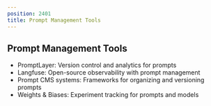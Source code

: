 ```yaml
---
position: 2401
title: Prompt Management Tools
---
```


## Prompt Management Tools

- PromptLayer: Version control and analytics for prompts
- Langfuse: Open-source observability with prompt management
- Prompt CMS systems: Frameworks for organizing and versioning prompts
- Weights & Biases: Experiment tracking for prompts and models